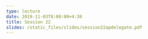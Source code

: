 ```yaml
---
type: lecture
date: 2019-11-03T8:00:00+4:30
title: Session 22
slides: /static_files/slides/session22apdelegate.pdf
---
```

